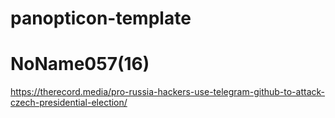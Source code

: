 # panopticon-template

# NoName057(16)

https://therecord.media/pro-russia-hackers-use-telegram-github-to-attack-czech-presidential-election/
